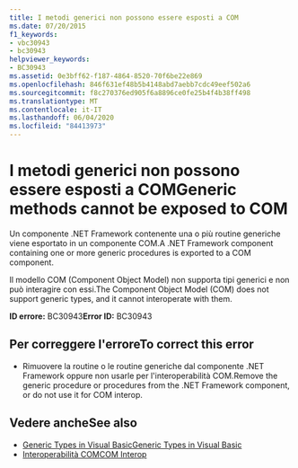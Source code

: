 ```yaml
---
title: I metodi generici non possono essere esposti a COM
ms.date: 07/20/2015
f1_keywords:
- vbc30943
- bc30943
helpviewer_keywords:
- BC30943
ms.assetid: 0e3bff62-f187-4864-8520-70f6be22e869
ms.openlocfilehash: 846f631ef48b5b4148abd7aebb7cdc49eef502a6
ms.sourcegitcommit: f8c270376ed905f6a8896ce0fe25b4f4b38ff498
ms.translationtype: MT
ms.contentlocale: it-IT
ms.lasthandoff: 06/04/2020
ms.locfileid: "84413973"
---
```

# <a name="generic-methods-cannot-be-exposed-to-com"></a><span data-ttu-id="1df0f-102">I metodi generici non possono essere esposti a COM</span><span class="sxs-lookup"><span data-stu-id="1df0f-102">Generic methods cannot be exposed to COM</span></span>
<span data-ttu-id="1df0f-103">Un componente .NET Framework contenente una o più routine generiche viene esportato in un componente COM.</span><span class="sxs-lookup"><span data-stu-id="1df0f-103">A .NET Framework component containing one or more generic procedures is exported to a COM component.</span></span>  
  
 <span data-ttu-id="1df0f-104">Il modello COM (Component Object Model) non supporta tipi generici e non può interagire con essi.</span><span class="sxs-lookup"><span data-stu-id="1df0f-104">The Component Object Model (COM) does not support generic types, and it cannot interoperate with them.</span></span>  
  
 <span data-ttu-id="1df0f-105">**ID errore:** BC30943</span><span class="sxs-lookup"><span data-stu-id="1df0f-105">**Error ID:** BC30943</span></span>  
  
## <a name="to-correct-this-error"></a><span data-ttu-id="1df0f-106">Per correggere l'errore</span><span class="sxs-lookup"><span data-stu-id="1df0f-106">To correct this error</span></span>  
  
- <span data-ttu-id="1df0f-107">Rimuovere la routine o le routine generiche dal componente .NET Framework oppure non usarle per l'interoperabilità COM.</span><span class="sxs-lookup"><span data-stu-id="1df0f-107">Remove the generic procedure or procedures from the .NET Framework component, or do not use it for COM interop.</span></span>  
  
## <a name="see-also"></a><span data-ttu-id="1df0f-108">Vedere anche</span><span class="sxs-lookup"><span data-stu-id="1df0f-108">See also</span></span>

- [<span data-ttu-id="1df0f-109">Generic Types in Visual Basic</span><span class="sxs-lookup"><span data-stu-id="1df0f-109">Generic Types in Visual Basic</span></span>](../programming-guide/language-features/data-types/generic-types.md)
- [<span data-ttu-id="1df0f-110">Interoperabilità COM</span><span class="sxs-lookup"><span data-stu-id="1df0f-110">COM Interop</span></span>](../programming-guide/com-interop/index.md)
